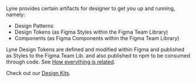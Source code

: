 <sbb-title level="1" text="Designing with Lyne" class="page-title"></sbb-title>

Lyne provides certain artifacts for designer to get you up and running, namely:

- Design Patterns
- Design Tokens (as Figma Styles within the Figma Team Library)
- Components (as Figma Components within the Figma Team Library)

Lyne Design Tokens are defined and modified within Figma and published as Styles to the Figma Team Lib. and also published to npm to be consumed through code. See [How everything is related](/about/how-lyne-works#how-everything-is-related).

Check out our [Design Kits](/designing/design-kits).
